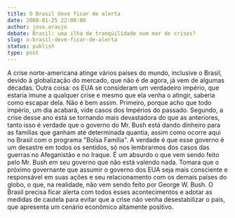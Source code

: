 ```yaml
---
title: O Brasil deve ficar de alerta
date: 2008-01-25 22:00:00
author: jose.araujo
debate: Brasil: uma ilha de tranqüilidade num mar de crises? 
slug: o-brasil-deve-ficar-de-alerta
status: publish 
type: post
---
```


A crise norte-americana atinge vários países do mundo, inclusive o Brasil, devido à globalização do mercado, que não é de agora, já vem de algumas décadas. Outra coisa: os EUA se consideram um verdadeiro império, que estaria imune a qualquer crise e mesmo que ela venha o atingir, saberia como escapar dela. Não é bem assim. Primeiro, porque acho que todo império, um dia acabará, vide casos dos Impérios do passado. Segundo, a crise desse ano está se tornando mais devastadora do que as anteriores, tanto isso é verdade que o governo do Mr. Bush está dando dinheiro para as famílias que ganham até determinada quantia, assim como ocorre aqui no Brasil com o programa "Bolsa Família". A verdade é que esse governo é um desastre em todos os sentidos, só nos lembrarmos dos casos das guerras no Afeganistão e no Iraque. É um absurdo o que vem sendo feito pelo Mr. Bush em seu governo que não está valendo nada. Tomara que o próximo governante que assumir o governo dos EUA seja mais consciente e responsável em suas ações e seu relacionamento com os demais países do globo, o que, na realidade, não vem sendo feito por George W. Bush. O Brasil precisa ficar alerta com todos esses acontecimentos e adotar as medidas de cautela para evitar que a crise não venha desestabilizar o país, que apresenta um cenário econômico altamente positivo.
